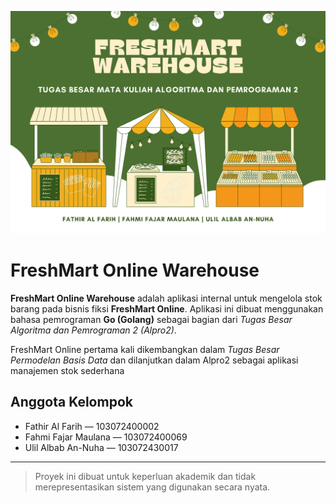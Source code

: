 ![FreshMart Online Logo](./freshmartonlinewarehouse.png)

# FreshMart Online Warehouse

**FreshMart Online Warehouse** adalah aplikasi internal untuk mengelola stok barang pada bisnis fiksi **FreshMart Online**. Aplikasi ini dibuat menggunakan bahasa pemrograman **Go (Golang)** sebagai bagian dari _Tugas Besar Algoritma dan Pemrograman 2 (Alpro2)_.

FreshMart Online pertama kali dikembangkan dalam _Tugas Besar Permodelan Basis Data_ dan dilanjutkan dalam Alpro2 sebagai aplikasi manajemen stok sederhana 

## Anggota Kelompok

- Fathir Al Farih — 103072400002  
- Fahmi Fajar Maulana — 103072400069  
- Ulil Albab An-Nuha — 103072430017

---

> Proyek ini dibuat untuk keperluan akademik dan tidak merepresentasikan sistem yang digunakan secara nyata.
